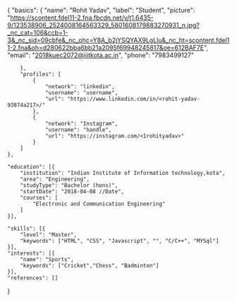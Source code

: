 {
	"basics": {
		"name": "Rohit Yadav",
		"label": "Student",
		"picture": "https://scontent.fdel11-2.fna.fbcdn.net/v/t1.6435-9/123538906_2524008164563329_5801608179883270931_n.jpg?_nc_cat=106&ccb=1-3&_nc_sid=09cbfe&_nc_ohc=Y8A_b2jYSQYAX9LgLlu&_nc_ht=scontent.fdel11-2.fna&oh=d280622bba6bb21a2095f69948245817&oe=612BAF7E",
		"email": "2018kuec2072@iiitkota.ac.in",
		"phone": "7983499127"
		
		},
		"profiles": [
			{
				"network": "linkedin",
				"username": "username",
				"url": "https://www.linkedin.com/in/<rohit-yadav-93874a217>/"
			},
			{
				"network": "Instagram",
				"username": "handle",
				"url": "https://instagram.com/<1rohityadav>"
			}
		]
	},
	
	"education": [{
		"institution": "Indian Institute of Information technology,kota",
		"area": "Engineering",
		"studyType": "Bachelor (hons)",
		"startDate": "2018-04-08 //Date",
		"courses": [
			"Electronic and Communication Engineering"
		]
	}],
	
	"skills": [{
		"level": "Master",
		"keywords": ["HTML", "CSS", "Javascript", "", "C/C++", "MYSql"]
	}],
	"interests": [{
		"name": "Sports",
		"keywords": ["Cricket","Chess", "Badminton"]
	}],
	"references": []
}
